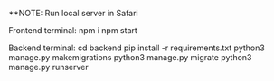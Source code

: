**NOTE: Run local server in Safari

Frontend terminal:
npm i
npm start


Backend terminal:
cd backend
pip install -r requirements.txt
python3 manage.py makemigrations
python3 manage.py migrate
python3 manage.py runserver
